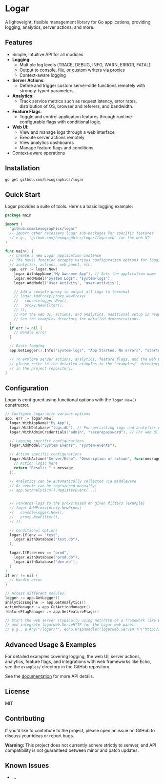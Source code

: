 # Logar

A lightweight, flexible management library for Go applications, providing logging, analytics, server actions, and more.

## Features

- Simple, intuitive API for all modules
- **Logging**:
  - Multiple log levels (TRACE, DEBUG, INFO, WARN, ERROR, FATAL)
  - Output to console, file, or custom writers via proxies
  - Context-aware logging
- **Server Actions**:
  - Define and trigger custom server-side functions remotely with strongly-typed parameters.
- **Analytics**:
  - Track service metrics such as request latency, error rates, distribution of OS, browser and referers, and bandwidth.
- **Feature Flags**:
  - Toggle and control application features through runtime-configurable flags with conditional logic.
- **Web UI**:
  - View and manage logs through a web interface
  - Execute server actions remotely
  - View analytics dashboards
  - Manage feature flags and conditions
- Context-aware operations

## Installation

```bash
go get github.com/Lexographics/logar
```

## Quick Start

Logar provides a suite of tools. Here's a basic logging example:

```go
package main

import (
  "github.com/Lexographics/logar"
  // Import other necessary logar sub-packages for specific features
  // e.g., "github.com/Lexographics/logar/logarweb" for the web UI
)

func main() {
  // Create a new Logar application instance
  // The New() function accepts various configuration options for logging,
  // analytics, actions, web panel, etc.
  app, err := logar.New(
    logar.WithAppName("My Awesome App"), // Sets the application name
    logar.AddModel("System Logs", "system-logs"),
    logar.AddModel("User Activity", "user-activity"),

    // Add a console proxy to output all logs to terminal
    // logar.AddProxy(proxy.NewProxy(
    //   consolelogger.New(),
    //   proxy.NewFilter(),
    // )),
    // For the web UI, actions, and analytics, additional setup is required.
    // See the examples directory for detailed demonstrations.
  )
  if err != nil {
    // Handle error
  }

  // Basic logging
  app.GetLogger().Info("system-logs", "App Started. No errors", "startup")

  // To explore server actions, analytics, feature flags, and the web UI,
  // please refer to the detailed examples in the 'examples/' directory
  // in the project repository.
}
```

## Configuration

Logar is configured using functional options with the `logar.New()` constructor.

```go
// Configure Logar with various options
app, err := logar.New(
  logar.WithAppName("My App"),
  logar.WithDatabase("logs.db"), // For persisting logs and analytics data
  logar.WithAdminCredentials("admin", "securepassword"), // For web UI authentication

  // Logging specific configurations
  logar.AddModel("System Events", "system-events"),

  // Action specific configurations
  logar.WithAction("Server/Echo", "Description of action", func(message string) string {
    // Action logic here
    return "Result: " + message
  }),

  // Analytics can be automatically collected via middleware
  // Or events can be registered manually:
  // app.GetAnalytics().RegisterEvent(...)


  // Forwards logs to the proxy based on given filters (example)
  // logar.AddProxy(proxy.NewProxy(
  //   consolelogger.New(),
  //   proxy.NewFilter(),
  // )),

  // Conditional options
  logar.If(env == "test",
    logar.WithDatabase("test.db"),
  ),

  logar.IfElse(env == "prod",
    logar.WithDatabase("prod.db"),
    logar.WithDatabase("dev.db"),
  )
)
if err != nil {
  // Handle error
}

// Access different modules:
logger := app.GetLogger()
analyticsEngine := app.GetAnalytics()
actionManager := app.GetActionManager()
featureFlagManager := app.GetFeatureFlags()

// Start the web server (typically using net/http or a framework like Echo)
// and integrate logarweb.ServeHTTP for the Logar web panel.
// e.g., e.Any("/logar/*", echo.WrapHandler(logarweb.ServeHTTP("http://localhost:3000", "/logar", app)))
```

## Advanced Usage & Examples

For detailed examples covering logging, the web UI, server actions, analytics, feature flags, and integrations with web frameworks like Echo, see the `examples/` directory in the GitHub repository.

See the [documentation](https://godoc.org/github.com/Lexographics/logar) for more API details.

## License

MIT

## Contributing

If you'd like to contribute to the project, please open an issue on GitHub to discuss your ideas or report bugs.

**Warning:** This project does not currently adhere strictly to semver, and API compatibility is not guaranteed between minor and patch updates.

## Known Issues

- ...
